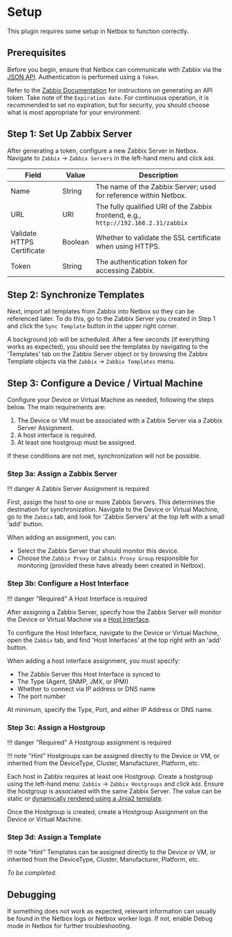 # Setup

This plugin requires some setup in Netbox to function correctly.

## Prerequisites

Before you begin, ensure that Netbox can communicate with Zabbix via the [JSON API](https://www.zabbix.com/documentation/current/en/manual/api). Authentication is performed using a `Token`.

Refer to the [Zabbix Documentation](https://www.zabbix.com/documentation/current/en/manual/web_interface/frontend_sections/users/api_tokens) for instructions on generating an API token. Take note of the `Expiration date`. For continuous operation, it is recommended to set no expiration, but for security, you should choose what is most appropriate for your environment.

## Step 1: Set Up Zabbix Server

After generating a token, configure a new Zabbix Server in Netbox. Navigate to `Zabbix` -> `Zabbix Servers` in the left-hand menu and click `Add`.

| Field                      | Value   | Description                                                                              |
|----------------------------|---------|------------------------------------------------------------------------------------------|
| Name                       | String  | The name of the Zabbix Server; used for reference within Netbox.                         |
| URL                        | URI     | The fully qualified URI of the Zabbix frontend, e.g., `http://192.168.2.31/zabbix`       |
| Validate HTTPS Certificate | Boolean | Whether to validate the SSL certificate when using HTTPS.                                |
| Token                      | String  | The authentication token for accessing Zabbix.                                           |

## Step 2: Synchronize Templates

Next, import all templates from Zabbix into Netbox so they can be referenced later. To do this, go to the Zabbix Server you created in Step 1 and click the `Sync Template` button in the upper right corner.

A background job will be scheduled. After a few seconds (if everything works as expected), you should see the templates by navigating to the 'Templates' tab on the Zabbix Server object or by browsing the Zabbix Template objects via the `Zabbix` -> `Zabbix Templates` menu.

## Step 3: Configure a Device / Virtual Machine

Configure your Device or Virtual Machine as needed, following the steps below. The main requirements are:

1. The Device or VM must be associated with a Zabbix Server via a Zabbix Server Assignment.
2. A host interface is required.
3. At least one hostgroup must be assigned.

If these conditions are not met, synchronization will not be possible.

### Step 3a: Assign a Zabbix Server

!!! danger
    A Zabbix Server Assignment is required

First, assign the host to one or more Zabbix Servers. This determines the destination for synchronization. Navigate to the Device or Virtual Machine, go to the `Zabbix` tab, and look for 'Zabbix Servers' at the top left with a small 'add' button.

When adding an assignment, you can:

- Select the Zabbix Server that should monitor this device.
- Choose the `Zabbix Proxy` or `Zabbix Proxy Group` responsible for monitoring (provided these have already been created in Netbox).

### Step 3b: Configure a Host Interface

!!! danger "Required"
    A Host Interface is required

After assigning a Zabbix Server, specify how the Zabbix Server will monitor the Device or Virtual Machine via a [Host Interface](https://www.thezabbixbook.com/ch04-zabbix-collecting-data/host-interfaces/).

To configure the Host Interface, navigate to the Device or Virtual Machine, open the `Zabbix` tab, and find 'Host Interfaces' at the top right with an 'add' button.

When adding a host interface assignment, you must specify:

- The Zabbix Server this Host Interface is synced to
- The Type (Agent, SNMP, JMX, or IPMI)
- Whether to connect via IP address or DNS name
- The port number

At minimum, specify the Type, Port, and either IP Address or DNS name.

### Step 3c: Assign a Hostgroup

!!! danger "Required"
    A Hostgroup assignment is required

!!! note "Hint"
    Hostgroups can be assigned directly to the Device or VM, or inherited from the DeviceType, Cluster, Manufacturer, Platform, etc.

Each host in Zabbix requires at least one Hostgroup. Create a hostgroup using the left-hand menu: `Zabbix` -> `Zabbix Hostgroups` and click `Add`. Ensure the hostgroup is associated with the same Zabbix Server. The value can be static or [dynamically rendered using a Jinja2 template](dynamic_values.md).

Once the Hostgroup is created, create a Hostgroup Assignment on the Device or Virtual Machine.

### Step 3d: Assign a Template

!!! note "Hint"
    Templates can be assigned directly to the Device or VM, or inherited from the DeviceType, Cluster, Manufacturer, Platform, etc.

*To be completed.*

## Debugging

If something does not work as expected, relevant information can usually be found in the Netbox logs or Netbox worker logs. If not, enable Debug mode in Netbox for further troubleshooting.
